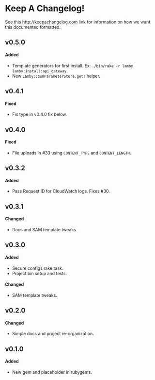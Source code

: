 # Keep A Changelog!

See this http://keepachangelog.com link for information on how we want this documented formatted.

## v0.5.0

#### Added

* Template generators for first install. Ex: `./bin/rake -r lamby lamby:install:api_gateway`.
* New `Lamby::SsmParameterStore.get!` helper.


## v0.4.1

#### Fixed

* Fix type in v0.4.0 fix below.


## v0.4.0

#### Fixed

* File uploads in #33 using `CONTENT_TYPE` and `CONTENT_LENGTH`.


## v0.3.2

#### Added

* Pass Request ID for CloudWatch logs. Fixes #30.


## v0.3.1

#### Changed

* Docs and SAM template tweaks.


## v0.3.0

#### Added

* Secure configs rake task.
* Project bin setup and tests.

#### Changed

* SAM template tweaks.


## v0.2.0

#### Changed

* Simple docs and project re-organization.


## v0.1.0

#### Added

* New gem and placeholder in rubygems.
